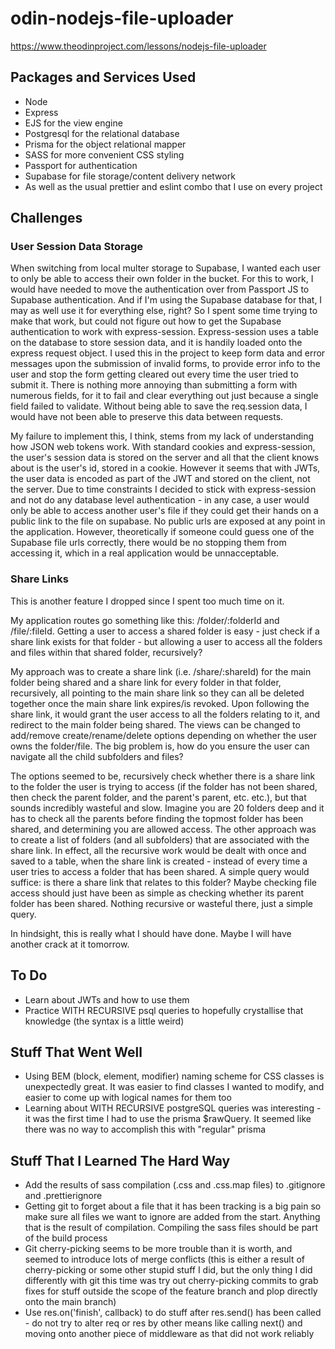 # odin-nodejs-file-uploader

https://www.theodinproject.com/lessons/nodejs-file-uploader

## Packages and Services Used

- Node
- Express
- EJS for the view engine
- Postgresql for the relational database
- Prisma for the object relational mapper
- SASS for more convenient CSS styling
- Passport for authentication
- Supabase for file storage/content delivery network
- As well as the usual prettier and eslint combo that I use on every project

## Challenges

### User Session Data Storage

When switching from local multer storage to Supabase, I wanted each user to only be able to access their own folder in the bucket. For this to work, I would have needed to move the authentication over from Passport JS to Supabase authentication. And if I'm using the Supabase database for that, I may as well use it for everything else, right? So I spent some time trying to make that work, but could not figure out how to get the Supabase authentication to work with express-session. Express-session uses a table on the database to store session data, and it is handily loaded onto the express request object. I used this in the project to keep form data and error messages upon the submission of invalid forms, to provide error info to the user and stop the form getting cleared out every time the user tried to submit it. There is nothing more annoying than submitting a form with numerous fields, for it to fail and clear everything out just because a single field failed to validate. Without being able to save the req.session data, I would have not been able to preserve this data between requests. 

My failure to implement this, I think, stems from my lack of understanding how JSON web tokens work. With standard cookies and express-session, the user's session data is stored on the server and all that the client knows about is the user's id, stored in a cookie. However it seems that with JWTs, the user data is encoded as part of the JWT and stored on the client, not the server. Due to time constraints I decided to stick with express-session and not do any database level authentication - in any case, a user would only be able to access another user's file if they could get their hands on a public link to the file on supabase. No public urls are exposed at any point in the application. However, theoretically if someone could guess one of the Supabase file urls correctly, there would be no stopping them from accessing it, which in a real application would be unnacceptable.

### Share Links

This is another feature I dropped since I spent too much time on it.

My application routes go something like this: /folder/:folderId and /file/:fileId. Getting a user to access a shared folder is easy - just check if a share link exists for that folder - but allowing a user to access all the folders and files within that shared folder, recursively?

My approach was to create a share link (i.e. /share/:shareId) for the main folder being shared and a share link for every folder in that folder, recursively, all pointing to the main share link so they can all be deleted together once the main share link expires/is revoked. Upon following the share link, it would grant the user access to all the folders relating to it, and redirect to the main folder being shared. The views can be changed to add/remove create/rename/delete options depending on whether the user owns the folder/file. The big problem is, how do you ensure the user can navigate all the child subfolders and files? 

The options seemed to be, recursively check whether there is a share link to the folder the user is trying to access (if the folder has not been shared, then check the parent folder, and the parent's parent, etc. etc.), but that sounds incredibly wasteful and slow. Imagine you are 20 folders deep and it has to check all the parents before finding the topmost folder has been shared, and determining you are allowed access. The other approach was to create a list of folders (and all subfolders) that are associated with the share link. In effect, all the recursive work would be dealt with once and saved to a table, when the share link is created - instead of every time a user tries to access a folder that has been shared. A simple query would suffice: is there a share link that relates to this folder? Maybe checking file access should just have been as simple as checking whether its parent folder has been shared. Nothing recursive or wasteful there, just a simple query. 

In hindsight, this is really what I should have done. Maybe I will have another crack at it tomorrow.

## To Do

- Learn about JWTs and how to use them
- Practice WITH RECURSIVE psql queries to hopefully crystallise that knowledge (the syntax is a little weird)

## Stuff That Went Well

- Using BEM (block, element, modifier) naming scheme for CSS classes is unexpectedly great. It was easier to find classes I wanted to modify, and easier to come up with logical names for them too
- Learning about WITH RECURSIVE postgreSQL queries was interesting - it was the first time I had to use the prisma $rawQuery. It seemed like there was no way to accomplish this with "regular" prisma

## Stuff That I Learned The Hard Way

- Add the results of sass compilation (.css and .css.map files) to .gitignore and .prettierignore
- Getting git to forget about a file that it has been tracking is a big pain so make sure all files we want to ignore are added from the start. Anything that is the result of compilation. Compiling the sass files should be part of the build process
- Git cherry-picking seems to be more trouble than it is worth, and seemed to introduce lots of merge conflicts (this is either a result of cherry-picking or some other stupid stuff I did, but the only thing I did differently with git this time was try out cherry-picking commits to grab fixes for stuff outside the scope of the feature branch and plop directly onto the main branch)
- Use res.on('finish', callback) to do stuff after res.send() has been called - do not try to alter req or res by other means like calling next() and moving onto another piece of middleware as that did not work reliably
